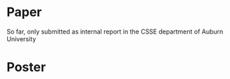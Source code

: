 # Paper

So far, only submitted as internal report in the CSSE department of Auburn University

# Poster


